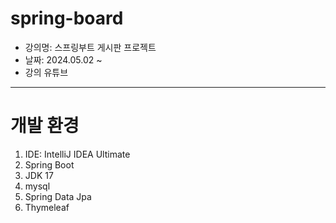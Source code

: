 # spring-board
- 강의명: 스프링부트 게시판 프로젝트
- 날짜: 2024.05.02 ~ 
- 강의 유튜브
---
# 개발 환경
1. IDE: IntelliJ IDEA Ultimate
2. Spring Boot
3. JDK 17
4. mysql
5. Spring Data Jpa
6. Thymeleaf